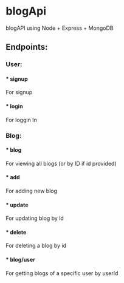# blogApi
blogAPI using Node + Express + MongoDB

## Endpoints:

### User:
#### * signup
For signup
#### * login
For loggin In

### Blog:
#### * blog
For viewing all blogs (or by ID if id provided)
#### * add
For adding new blog
#### * update
For updating blog by id
#### * delete
For deleting a blog by id
#### * blog/user
For getting blogs of a specific user by userId
